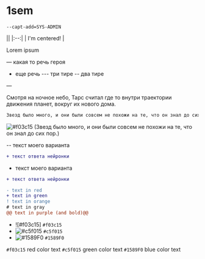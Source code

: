 # 1sem

`--capt-add=SYS-ADMIN`

|| <!-- empty table header -->
|:--:| <!-- table header/body separator with center formatting -->
| I'm centered! | <!-- cell gets column's alignment -->


<p align="justify">
  Lorem ipsum
</p>

— какая то речь героя
- еще речь
--- три тире
-- два тире


— 


Смотря на ночное небо, Тарс считал где то внутри траектории движения планет, вокруг их нового дома. 
```diff
Звезд было много, и они были совсем не похожи на те, что он знал до сих пор.
```

![#f03c15](https://via.placeholder.com/15/c5f015/000000?text=+) (Звезд было много, и они были совсем не похожи на те, что он знал до сих пор.)



-- текст моего варианта
```diff
+ текст ответа нейронки
```

- текст моего варианта
```diff
+ текст ответа нейронки
```




```diff
- text in red
+ text in green
! text in orange
# text in gray
@@ text in purple (and bold)@@
```

- ![#f03c15] `#f03c15`
- ![#c5f015](https://via.placeholder.com/15/c5f015/000000?text=+) `#c5f015`
- ![#1589F0](https://via.placeholder.com/15/1589F0/000000?text=+) `#1589F0`

`#f03c15` red color text
`#c5f015` green color text
`#1589F0` blue color text
